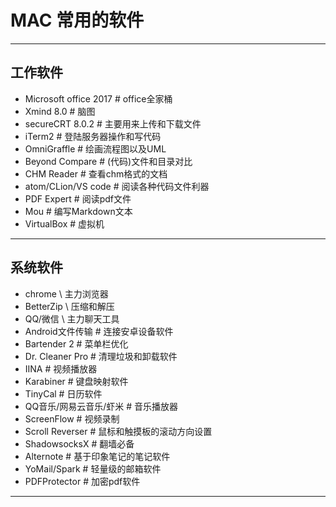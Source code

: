 # MAC 常用的软件

***

## 工作软件
- Microsoft office 2017		# office全家桶
- Xmind 8.0					# 脑图
- secureCRT 8.0.2			# 主要用来上传和下载文件
- iTerm2					# 登陆服务器操作和写代码
- OmniGraffle				# 绘画流程图以及UML
- Beyond Compare			# (代码)文件和目录对比
- CHM Reader				# 查看chm格式的文档
- atom/CLion/VS code		# 阅读各种代码文件利器
- PDF Expert				# 阅读pdf文件
- Mou						# 编写Markdown文本
- VirtualBox				# 虚拟机

***

## 系统软件
- chrome					\\ 主力浏览器
- BetterZip					\\ 压缩和解压
- QQ/微信					\\ 主力聊天工具
- Android文件传输			# 连接安卓设备软件
- Bartender 2				# 菜单栏优化
- Dr. Cleaner Pro			# 清理垃圾和卸载软件
- IINA						# 视频播放器
- Karabiner					# 键盘映射软件
- TinyCal					# 日历软件
- QQ音乐/网易云音乐/虾米	# 音乐播放器
- ScreenFlow				# 视频录制
- Scroll Reverser			# 鼠标和触摸板的滚动方向设置
- ShadowsocksX				# 翻墙必备
- Alternote					# 基于印象笔记的笔记软件
- YoMail/Spark				# 轻量级的邮箱软件
- PDFProtector				# 加密pdf软件

***
